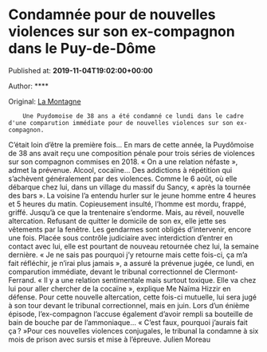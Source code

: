 
# Condamnée pour de nouvelles violences sur son ex-compagnon dans le Puy-de-Dôme

Published at: **2019-11-04T19:02:00+00:00**

Author: ****

Original: [La Montagne](https://www.lamontagne.fr/clermont-ferrand-63000/actualites/condamnee-pour-de-nouvelles-violences-sur-son-ex-compagnon-dans-le-puy-de-dome_13677384/)


        Une Puydomoise de 38 ans a été condamné ce lundi dans le cadre d'une comparution immédiate pour de nouvelles violences sur son ex-compagnon. 
      
C’était loin d’être la première fois… En mars de cette année, la Puydômoise de 38 ans avait reçu une composition pénale pour trois séries de violences sur son compagnon commises en 2018. « On a une relation néfaste », admet la prévenue.
Alcool, cocaïne… Des addictions à répétition qui s’achèvent généralement par des violences. Comme le 6 août, où elle débarque chez lui, dans un village du massif du Sancy, « après la tournée des bars ». La voisine l’a entendu hurler sur le jeune homme entre 4 heures et 5 heures du matin.
Copieusement insulté, l’homme est mordu, frappé, griffé. Jusqu’à ce que la trentenaire s’endorme. Mais, au réveil, nouvelle altercation. Refusant de quitter le domicile de son ex, elle jette ses vêtements par la fenêtre. Les gendarmes sont obligés d’intervenir, encore une fois.
Placée sous contrôle judiciaire avec interdiction d’entrer en contact avec lui, elle est pourtant de nouveau retournée chez lui, la semaine dernière.
« Je ne sais pas pourquoi j’y retourne mais cette fois-ci, ça m’a fait réfléchir, je n’irai plus jamais », a assuré la prévenue jugée, ce lundi, en comparution immédiate, devant le tribunal correctionnel de Clermont-Ferrand.
« Il y a une relation sentimentale mais surtout toxique. Elle va chez lui pour aller chercher de la cocaïne », explique Me Naïma Hizzir en défense. Pour cette nouvelle altercation, cette fois-ci mutuelle, lui sera jugé à son tour devant le tribunal correctionnel, mais en juin. Lors d’un énième épisode, l’ex-compagnon l’accuse également d’avoir rempli sa bouteille de bain de bouche par de l’ammoniaque… « C’est faux, pourquoi j’aurais fait ça ? »Pour ces nouvelles violences conjugales, le tribunal la condamne à six mois de prison avec sursis et mise à l’épreuve. Julien Moreau
